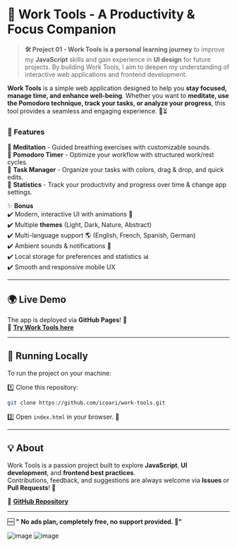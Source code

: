 # 🚀 Work Tools - A Productivity & Focus Companion  

> **🛠️ Project 01 - Work Tools is a personal learning journey** to improve my **JavaScript** skills and gain experience in **UI design** for future projects. By building Work Tools, I aim to deepen my understanding of interactive web applications and frontend development.  

**Work Tools** is a simple web application designed to help you **stay focused, manage time, and enhance well-being**. Whether you want to **meditate, use the Pomodoro technique, track your tasks, or analyze your progress**, this tool provides a seamless and engaging experience. 🌿⏳  

### 🌟 Features  
🔹 **Meditation** - Guided breathing exercises with customizable sounds.  
🔹 **Pomodoro Timer** - Optimize your workflow with structured work/rest cycles.  
🔹 **Task Manager** - Organize your tasks with colors, drag & drop, and quick edits.  
🔹 **Statistics** - Track your productivity and progress over time & change app settings.

✨ **Bonus**  
✔️ Modern, interactive UI with animations 🎨  
✔️ Multiple **themes** (Light, Dark, Nature, Abstract)  
✔️ Multi-language support 🌎 (English, French, Spanish, German)  
✔️ Ambient sounds & notifications 🔔  
✔️ Local storage for preferences and statistics 📊  
✔️ Smooth and responsive mobile UX

---

## 🌍 Live Demo  
The app is deployed via **GitHub Pages**! 🚀  
🔗 **[Try Work Tools here](https://icoari.github.io/work-tools/)**  

---

## 🔧 Running Locally  
To run the project on your machine:  

1️⃣ Clone this repository:  
```bash
git clone https://github.com/icoari/work-tools.git
```

2️⃣ Open `index.html` in your browser. 🚀  

---

## 💡 About  
Work Tools is a passion project built to explore **JavaScript**, **UI development**, and **frontend best practices**.  
Contributions, feedback, and suggestions are always welcome via **Issues** or **Pull Requests**! 🚀  

🔗 **[GitHub Repository](https://github.com/icoari/work-tools)**  

---

🆓 **" No ads plan, completely free, no support provided. 🚀"**  

![image](https://github.com/user-attachments/assets/cd7e0c27-941c-4ec8-873f-680756bfefb9)
![image](https://github.com/user-attachments/assets/f953947d-4f8b-4a2f-abb9-4f9a45e57e5a)

